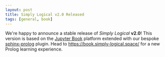 ```yaml
---
layout: post
title: Simply Logical v2.0 Released
tags: [general, book]
---
```


We're happy to announce a stable release of *Simply Logical* **v2.0**!
This version is based on the [Jupyter Book] platform extended with our bespoke [sphinx-prolog] plugin.
Head to <https://book.simply-logical.space/> for a new Prolog learning experience.

[sphinx-prolog]: https://github.com/simply-logical/sphinx-prolog
[Jupyter Book]: https://jupyterbook.org/
